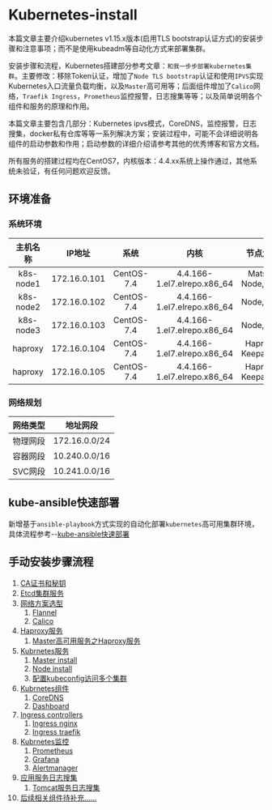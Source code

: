 # Kubernetes-install

本篇文章主要介绍kubernetes v1.15.x版本(启用TLS bootstrap认证方式)的安装步骤和注意事项；而不是使用kubeadm等自动化方式来部署集群。

安装步骤和流程，Kubernetes搭建部分参考文章：`和我一步步部署kubernetes集群`。主要修改：移除Token认证，增加了`Node TLS bootstrap`认证和使用`IPVS`实现Kubernetes入口流量负载均衡，以及`Master`高可用等；后面组件增加了`Calico`网络，`Traefik Ingress`，`Prometheus`监控报警，日志搜集等等；以及简单说明各个组件和服务的原理和作用。

本篇文章主要包含几部分：Kubernetes ipvs模式，CoreDNS，监控报警，日志搜集，docker私有仓库等等一系列解决方案；安装过程中，可能不会详细说明各组件的启动参数和作用；启动参数的详细介绍请参考其他的优秀博客和官方文档。


所有服务的搭建过程均在CentOS7，内核版本：4.4.xx系统上操作通过，其他系统未验证，有任何问题欢迎反馈。

## 环境准备

### 系统环境

| 主机名称   |  IP地址      | 系统        | 内核                          | 节点角色            |
| :-------: | :----------: | :---------: | :-------------------------: | :-----------------: |
| k8s-node1 | 172.16.0.101 | CentOS-7.4  | 4.4.166-1.el7.elrepo.x86_64 | Matser, Node, Etcd  | 
| k8s-node2 | 172.16.0.102 | CentOS-7.4  | 4.4.166-1.el7.elrepo.x86_64 | Node, Etcd          |
| k8s-node3 | 172.16.0.103 | CentOS-7.4  | 4.4.166-1.el7.elrepo.x86_64 | Node, Etcd          |
| haproxy   | 172.16.0.104 | CentOS-7.4  | 4.4.166-1.el7.elrepo.x86_64 | Haproxy, Keepalived |
| haproxy   | 172.16.0.105 | CentOS-7.4  | 4.4.166-1.el7.elrepo.x86_64 | Haproxy, Keepalived |

### 网络规划

| 网络类型  |  地址网段      |
| :-----: | :----------: |
| 物理网段 | 172.16.0.0/24 |
| 容器网段 | 10.240.0.0/16 |
| SVC网段 | 10.241.0.0/16 |

## kube-ansible快速部署
新增基于`ansible-playbook`方式实现的自动化部署`kubernetes`高可用集群环境，具体流程参考--[kube-ansible快速部署](https://github.com/Donyintao/kube-ansible)

## 手动安装步骤流程

1. [CA证书和秘钥](创建TLS证书和秘钥.md)
1. [Etcd集群服务](部署Etcd集群服务.md)
1. [网络方案选型]()
    1. [Flannel](部署Flannel服务.md)
    1. [Calico](部署Calico服务.md)
1. [Haproxy服务](部署Haproxy服务.md)
    1. [Master高可用服务之Haproxy服务](部署Haproxy服务.md)
1. [Kubrnetes服务](https://github.com/Donyintao/Kubernetes-install)
    1. [Master install](部署Kubrnetes-Master节点.md)
    1. [Node install](部署Kubrnetes-Node节点.md)
    1. [配置kubeconfig访问多个集群](配置kubeconfig访问多个集群.md)
1. [Kubrnetes组件](https://github.com/Donyintao/Kubernetes-install)
   1. [CoreDNS](部署CoreDNS服务.md)
   1. [Dashboard](https://github.com/Donyintao/kubernetes-dashboard/)
1. [Ingress controllers](https://github.com/Donyintao/Kubernetes-install)
   1. [Ingress nginx](https://github.com/Donyintao/nginx-ingress/)
   2. [Ingress traefik](https://github.com/Donyintao/traefik/)
1. [Kubrnetes监控](https://github.com/Donyintao/Kubernetes-install)
    1. [Prometheus](https://github.com/Donyintao/Prometheus/)
    1. [Grafana](https://github.com/Donyintao/Grafana/)
    1. [Alertmanager](https://github.com/Donyintao/Alertmanager/)
1. [应用服务日志搜集](https://github.com/Donyintao/Kubernetes-install)
    1. [Tomcat服务日志搜集](Tomcat服务日志收集.md)
1. [后续相关组件待补充......](后续相关组件待补充.md)
